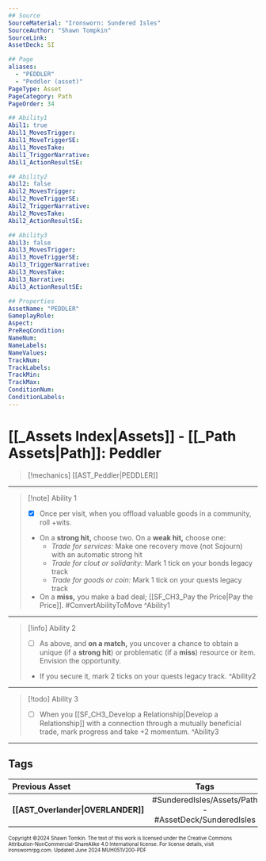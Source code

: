 ```yaml
---
## Source
SourceMaterial: "Ironsworn: Sundered Isles"
SourceAuthor: "Shawn Tompkin"
SourceLink: 
AssetDeck: SI

## Page
aliases:
  - "PEDDLER"
  - "Peddler (asset)"
PageType: Asset
PageCategory: Path
PageOrder: 34

## Ability1
Abil1: true
Abil1_MovesTrigger: 
Abil1_MoveTriggerSE: 
Abil1_MovesTake: 
Abil1_TriggerNarrative: 
Abil1_ActionResultSE: 

## Ability2
Abil2: false
Abil2_MovesTrigger: 
Abil2_MoveTriggerSE: 
Abil2_TriggerNarrative: 
Abil2_MovesTake: 
Abil2_ActionResultSE: 

## Ability3
Abil3: false
Abil3_MovesTrigger: 
Abil3_MoveTriggerSE: 
Abil3_TriggerNarrative: 
Abil3_MovesTake: 
Abil3_Narrative: 
Abil3_ActionResultSE: 

## Properties
AssetName: "PEDDLER"
GameplayRole: 
Aspect: 
PreReqCondition: 
NameNum: 
NameLabels: 
NameValues: 
TrackNum: 
TrackLabels: 
TrackMin: 
TrackMax: 
ConditionNum: 
ConditionLabels: 
---
```

# [[_Assets Index|Assets]] - [[_Path Assets|Path]]: Peddler

> [!mechanics] [[AST_Peddler|PEDDLER]]
___
> [!note] Ability 1
> - [x] Once per visit, when you offload valuable goods in a community, roll +wits.
> - On a **strong hit,** choose two. On a **weak hit,** choose one:
> 	- _Trade for services:_ Make one recovery move (not Sojourn) with an automatic strong hit
> 	- _Trade for clout or solidarity:_ Mark 1 tick on your bonds legacy track
> 	- _Trade for goods or coin:_ Mark 1 tick on your quests legacy track 
> - On a **miss,** you make a bad deal; [[SF_CH3_Pay the Price|Pay the Price]]. #ConvertAbilityToMove ^Ability1
___
> [!info] Ability 2
> - [ ] As above, and **on a match,** you uncover a chance to obtain a unique (if a **strong hit**) or problematic (if a **miss**) resource or item. Envision the opportunity.
> - If you secure it, mark 2 ticks on your quests legacy track.  ^Ability2
___
> [!todo] Ability 3
> - [ ] When you [[SF_CH3_Develop a Relationship|Develop a Relationship]] with a connection through a mutually beneficial trade, mark progress and take +2 momentum. ^Ability3
___
## Tags

| Previous Asset | Tags | Next Asset |
| :--- | :---: | ---: |
| **[[AST_Overlander\|OVERLANDER]]** | #SunderedIsles/Assets/Path - #AssetDeck/SunderedIsles | **[[AST_Pirate Captain\|PIRATE CAPTAIN]]** |

<font size=-2>Copyright ©2024 Shawn Tomkin. The text of this work is licensed under the Creative Commons Attribution-NonCommercial-ShareAlike 4.0 International license. For license details, visit ironswornrpg.com. Updated June 2024 MUH051V200-PDF</font>
